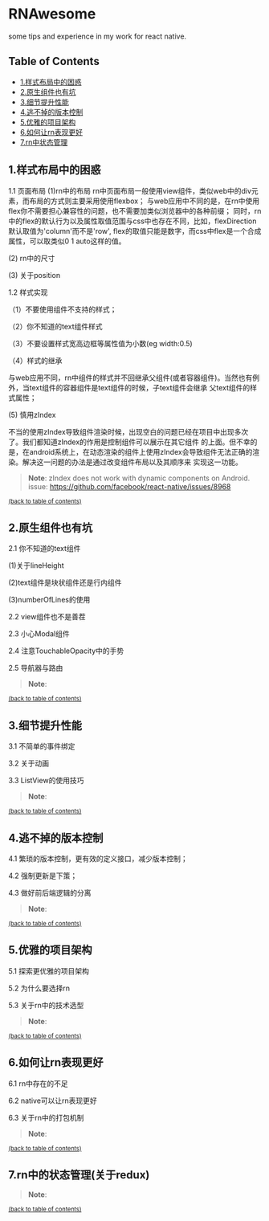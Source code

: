 # RNAwesome

some tips and experience in my work for react native.


## Table of Contents

- [1.样式布局中的困惑](#style－problem)
- [2.原生组件也有坑](#bug－with－component)
- [3.细节提升性能](#performance)
- [4.逃不掉的版本控制](#version－control)
- [5.优雅的项目架构](#project－structure)
- [6.如何让rn表现更好](#more－better)
- [7.rn中状态管理](#status-manage)

## 1.样式布局中的困惑

1.1 页面布局
    (1)rn中的布局
    rn中页面布局一般使用view组件，类似web中的div元素，而布局的方式则主要采用使用flexbox；
与web应用中不同的是，在rn中使用flex你不需要担心兼容性的问题，也不需要加类似浏览器中的各种前缀；
同时，rn中的flex的默认行为以及属性取值范围与css中也存在不同，比如，flexDirection默认取值为'column'而不是'row',
flex的取值只能是数字，而css中flex是一个合成属性，可以取类似0 1 auto这样的值。

 (2) rn中的尺寸
 
 
 (3) 关于position
 

1.2 样式实现

（1）不要使用组件不支持的样式；
    

（2）你不知道的text组件样式
 

（3）不要设置样式宽高边框等属性值为小数(eg width:0.5)


（4）样式的继承

 与web应用不同，rn中组件的样式并不回继承父组件(或者容器组件)。当然也有例外，当text组件的容器组件是text组件的时候，子text组件会继承
父text组件的样式属性；

 (5) 慎用zIndex
 
 不当的使用zIndex导致组件渲染时候，出现空白的问题已经在项目中出现多次了。我们都知道zIndex的作用是控制组件可以展示在其它组件
的上面。但不幸的是，在android系统上，在动态渲染的组件上使用zIndex会导致组件无法正确的渲染。解决这一问题的办法是通过改变组件布局以及其顺序来
实现这一功能。

> **Note**: zIndex does not work with dynamic components on Android. issue: https://github.com/facebook/react-native/issues/8968

<sup>[(back to table of contents)](#table-of-contents)</sup>

## 2.原生组件也有坑

2.1 你不知道的text组件

 (1)关于lineHeight
 
 (2)text组件是块状组件还是行内组件
 
 (3)numberOfLines的使用

2.2 view组件也不是善茬


2.3 小心Modal组件


2.4 注意TouchableOpacity中的手势


2.5 导航器与路由

> **Note**: 


<sup>[(back to table of contents)](#table-of-contents)</sup>

## 3.细节提升性能

3.1 不简单的事件绑定


3.2 关于动画


3.3 ListView的使用技巧

> **Note**: 

<sup>[(back to table of contents)](#table-of-contents)</sup>

## 4.逃不掉的版本控制

4.1 繁琐的版本控制，更有效的定义接口，减少版本控制；


4.2 强制更新是下策；


4.3 做好前后端逻辑的分离

> **Note**: 

<sup>[(back to table of contents)](#table-of-contents)</sup>

## 5.优雅的项目架构

5.1 探索更优雅的项目架构


5.2 为什么要选择rn


5.3 关于rn中的技术选型


> **Note**: 

<sup>[(back to table of contents)](#table-of-contents)</sup>

## 6.如何让rn表现更好

6.1 rn中存在的不足

6.2 native可以让rn表现更好

6.3 关于rn中的打包机制

> **Note**: 

<sup>[(back to table of contents)](#table-of-contents)</sup>

## 7.rn中的状态管理(关于redux)


> **Note**: 

<sup>[(back to table of contents)](#table-of-contents)</sup>